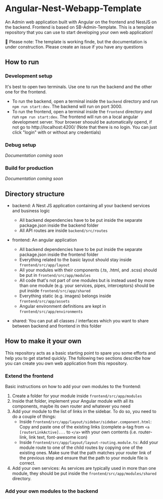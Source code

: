 # Angular-Nest-Webapp-Template

An Admin web application built with Angular on the frontend and NestJS on the backend. Frontend is based on SB-Admin-Template.
This is a template repository that you can use to start developing your own web application!

:construction: Please note: The template is working finde, but the documentation is under construction. Please create an issue if you have any questions

## How to run

### Development setup
It's best to open two terminals. Use one to run the backend and the other one for the frontend.
- To run the backend, open a terminal inside the `backend` directory and run `npm run start:dev`. The backend will run on port 3000.
- To run the frontend, open a terminal inside the `frontend` directory and run `npm run start:dev`. The frontend will run on a local angular development server. Your browser shoould be automatically opend, if not go to http://localhost:4200/ (Note that there is no login. You can just click "login" with or without any credentials)

### Debug setup
*Documentation coming soon*

### Build for production
*Documentation coming soon*

## Directory structure
- backend: A Nest JS application containing all your backend services and business logic
  - All backend dependencies have to be put inside the separate package.json inside the backend folder
  - All API routes are inside `backend/src/routes`

- frontend: An angular application
  - All backend dependencies have to be put inside the separate package.json inside the frontend folder
  - Everything related to the basic layout should stay inside `frontend/src/app/layout`
  - All your modules with their components (.ts, .html, and .scss) should be put in `frontend/src/app/modules`
  - All code that's not part of one modules but is instead used by more than one module (e.g. your services, pipes, interceptors) should be put inside `frontend/src/app/shared`
  - Everything static (e.g. images) belongs inside `frontend/src/app/assets`
  - Angular environment definitions are kept in `frontend/src/app/environments`

- shared: You can put all classes / interfaces which you want to share between backend and frontend in this folder

## How to make it your own
This repository acts as a basic starting point to spare you some efforts and help you to get started quickly. The following two sections describe how you can create you own web application from this repository.

### Extend the frontend
Basic instructions on how to add your own modules to the frontend:
1. Create a folder for your module inside `frontend/src/app/modules`
2. Inside that folder, implement your Angular module with all its components, maybe its own router and whatever you need
3. Add your module to the list of links in the sidebar. To do so, you need to do a couple of things:
	- Inside `frontend/src/app/layout/sidebar/sidebar.component.html`: Copy and paste one of the existing links (complete a-tag from `<a [routerLinkActive]...` to `</a>` with your own contents (i.e. router-link, link text, font-awesome icon)
	- Inside `frontend/src/app/layout/layout-routing.module.ts`: Add your module route to one of the child routes by copying one of the existing ones. Make sure that the path matches your router link of the previous step and ensure that the path to your module file is correct.
4. Add your own services: As services are typically used in more than one module, they should be put inside the `frontend/src/app/modules/shared` directory.

### Add your own modules to the backend
